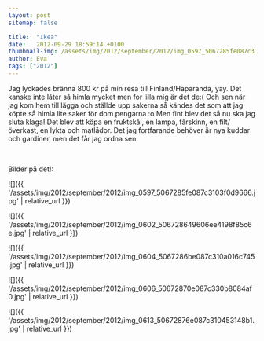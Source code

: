 ```yaml
---
layout: post
sitemap: false

title:  "Ikea"
date:   2012-09-29 18:59:14 +0100
thumbnail-img: /assets/img/2012/september/2012/img_0597_5067285fe087c3103f0d9666.jpg
author: Eva
tags: ["2012"]
---
```


Jag lyckades bränna 800 kr på min resa till Finland/Haparanda, yay. Det kanske inte låter så himla mycket men for lilla mig är det de:( Och sen när jag kom hem till lägga och ställde upp sakerna så kändes det som att jag köpte så himla lite saker för dom pengarna :o Men fint blev det så nu ska jag sluta klaga! Det blev att köpa en fruktskål, en lampa, fårskinn, en filt/överkast, en lykta och matlådor. Det jag fortfarande behöver är nya kuddar och gardiner, men det får jag ordna sen. 




 




Bilder på det!:

![]({{ '/assets/img/2012/september/2012/img_0597_5067285fe087c3103f0d9666.jpg'  | relative_url }})

![]({{ '/assets/img/2012/september/2012/img_0602_506728649606ee4198f85c6e.jpg'  | relative_url }})

![]({{ '/assets/img/2012/september/2012/img_0604_5067286be087c310a016c745.jpg'  | relative_url }})

![]({{ '/assets/img/2012/september/2012/img_0606_50672870e087c330b8084af0.jpg'  | relative_url }})

![]({{ '/assets/img/2012/september/2012/img_0613_50672876e087c310453148b1.jpg'  | relative_url }})

